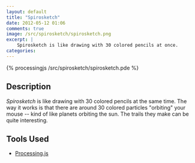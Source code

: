 ```yaml
---
layout: default
title: "Spirosketch"
date: 2012-05-12 01:06
comments: true
image: /src/spirosketch/spirosketch.png
excerpt: |
    Spirosketch is like drawing with 30 colored pencils at once.
categories: 
---
```

{% processingjs /src/spirosketch/spirosketch.pde %}

## Description

*Spirosketch* is like drawing with 30 colored pencils at the same
time. The way it works is that there are around 30 colored particles
"orbiting" your mouse -- kind of like planets orbiting the sun.
The trails they make can be quite interesting.

  [Rainbow Spirograph]: ../rainbow-spirograph

## Tools Used

* [Processing.js](http://processingjs.org/)
